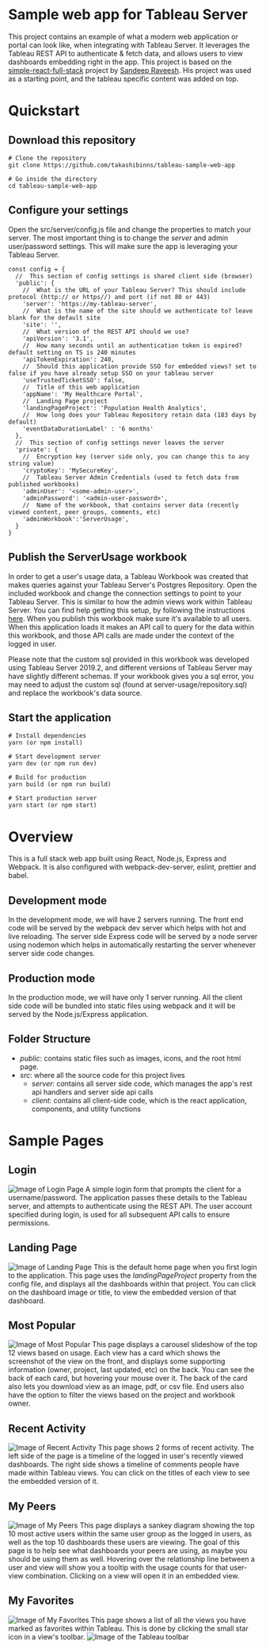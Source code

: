 # Sample web app for Tableau Server
This project contains an example of what a modern web application or portal can look like, when integrating with Tableau Server.  It leverages the Tableau REST API to authenticate & fetch data, and allows users to view dashboards embedding right in the app.  This project is based on the [simple-react-full-stack](https://github.com/crsandeep/simple-react-full-stack) project by [Sandeep Raveesh](https://github.com/crsandeep).  His project was used as a starting point, and the tableau specific content was added on top.

# Quickstart
## Download this repository
```
# Clone the repository
git clone https://github.com/takashibinns/tableau-sample-web-app

# Go inside the directory
cd tableau-sample-web-app
```
## Configure your settings
Open the src/server/config.js file and change the properties to match your server.  The most important thing is to change the *server* and admin user/password settings.  This will make sure the app is leveraging your Tableau Server.

```
const config = {
  //  This section of config settings is shared client side (browser)
  'public': {
    //  What is the URL of your Tableau Server? This should include protocol (http:// or https//) and port (if not 80 or 443)
    'server': 'https://my-tableau-server',
    //  What is the name of the site should we authenticate to? leave blank for the default site
    'site': '',
    //  What version of the REST API should we use?
    'apiVersion': '3.1',
    //  How many seconds until an authentication token is expired? default setting on TS is 240 minutes
    'apiTokenExpiration': 240,
    //  Should this application provide SSO for embedded views? set to false if you have already setup SSO on your tableau server
    'useTrustedTicketSSO': false,
    //  Title of this web application
    'appName': 'My Healthcare Portal',
    //  Landing Page project
    'landingPageProject': 'Population Health Analytics',
    //  How long does your Tableau Repository retain data (183 days by default)
    'eventDataDurationLabel' : '6 months'
  },
  //  This section of config settings never leaves the server
  'private': {
    //  Encryption key (server side only, you can change this to any string value)
    'cryptoKey': 'MySecureKey',
    //  Tableau Server Admin Credentials (used to fetch data from published workbooks)
    'adminUser': '<some-admin-user>',
    'adminPassword': '<admin-user-password>',
    //  Name of the workbook, that contains server data (recently viewed content, peer groups, comments, etc)
    'adminWorkbook':'ServerUsage',
  }
}
```

## Publish the ServerUsage workbook
In order to get a user's usage data, a Tableau Workbook was created that makes queries against your Tableau Server's Postgres Repository.  Open the included workbook and change the connection settings to point to your Tableau Server.  This is similar to how the admin views work within Tableau Server.  You can find help getting this setup, by following the instructions [here](https://onlinehelp.tableau.com/current/server/en-us/perf_collect_server_repo.htm).  When you publish this workbook make sure it's available to all users.  When this application loads it makes an API call to query for the data within this workbook, and those API calls are made under the context of the logged in user.  

Please note that the custom sql provided in this workbook was developed using Tableau Server 2019.2, and different versions of Tableau Server may have slightly different schemas.  If your workbook gives you a sql error, you may need to adjust the custom sql (found at server-usage/repository.sql) and replace the workbook's data source. 

## Start the application
```
# Install dependencies
yarn (or npm install)

# Start development server
yarn dev (or npm run dev)

# Build for production
yarn build (or npm run build)

# Start production server
yarn start (or npm start)
```

# Overview
This is a full stack web app built using React, Node.js, Express and Webpack. It is also configured with webpack-dev-server, eslint, prettier and babel.

## Development mode
In the development mode, we will have 2 servers running. The front end code will be served by the webpack dev server which helps with hot and live reloading. The server side Express code will be served by a node server using nodemon which helps in automatically restarting the server whenever server side code changes.

## Production mode
In the production mode, we will have only 1 server running. All the client side code will be bundled into static files using webpack and it will be served by the Node.js/Express application.

## Folder Structure
- *public*: contains static files such as images, icons, and the root html page.
- *src*: where all the source code for this project lives
  - *server*: contains all server side code, which manages the app's rest api handlers and server side api calls
  - *client*: contains all client-side code, which is the react application, components, and utility functions

# Sample Pages

## Login
![Image of Login Page](/screenshots/login.png)
A simple login form that prompts the client for a username/password.  The application passes these details to the Tableau server, and attempts to authenticate using the REST API.  The user account specified during login, is used for all subsequent API calls to ensure permissions.  

## Landing Page
![Image of Landing Page](/screenshots/landing-page.png)
This is the default home page when you first login to the application.  This page uses the *landingPageProject* property from the config file, and displays all the dashboards within that project.  You can click on the dashboard image or title, to view the embedded version of that dashboard.

## Most Popular
![Image of Most Popular](/screenshots/most-popular.png)
This page displays a carousel slideshow of the top 12 views based on usage.  Each view has a card which shows the screenshot of the view on the front, and displays some supporting information (owner, project, last updated, etc) on the back.  You can see the back of each card, but hovering your mouse over it.  The back of the card also lets you download view as an image, pdf, or csv file.  End users also have the option to filter the views based on the project and workbook owner.

## Recent Activity
![Image of Recent Activity](/screenshots/recent-activity.png)
This page shows 2 forms of recent activity.  The left side of the page is a timeline of the logged in user's recently viewed dashboards.  The right side shows a timeline of comments people have made within Tableau views.  You can click on the titles of each view to see the embedded version of it.

## My Peers
![Image of My Peers](/screenshots/peer-usage.png)
This page displays a sankey diagram showing the top 10 most active users within the same user group as the logged in users, as well as the top 10 dashboards these users are viewing.  The goal of this page is to help see what dashboards your peers are using, as maybe you should be using them as well.  Hovering over the relationship line between a user and view will show you a tooltip with the usage counts for that user-view combination.  Clicking on a view will open it in an embedded view.

## My Favorites
![Image of My Favorites](/screenshots/favorites.png)
This page shows a list of all the views you have marked as favorites within Tableau.  This is done by clicking the small star icon in a view's toolbar.
![Image of the Tableau toolbar](/screenshots/favorites-icon.png)